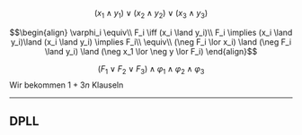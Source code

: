 
$$(x_1 \land y_1) \lor (x_2 \land y_2) \lor (x_3 \land y_3)$$

$$\begin{align}
\varphi_i \equiv\\
F_i \iff (x_i \land y_i)\\
F_i \implies (x_i \land y_i)\land (x_i \land y_i) \implies F_i\\
\equiv\\
(\neg F_i \lor x_i) \land (\neg F_i \land y_i) \land (\neg x_1 \lor \neg y \lor F_i)
\end{align}$$

$$(F_1 \lor F_2 \lor F_3) \land \varphi_1 \land \varphi_2 \land \varphi_3$$
Wir bekommen $1 + 3n$ Klauseln


---

## DPLL

